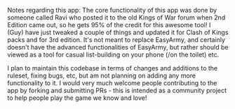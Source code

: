 Notes regarding this app:
The core functionality of this app was done by someone called Ravi who posted it to the old Kings of War forum when 2nd Edition came out, so he gets 95% of the credit for this awesome tool! I (Guy) have just tweaked a couple of things and updated it for Clash of Kings packs and for 3rd edition. It's not meant to replace EasyArmy, and certainly doesn't have the advanced functionalities of EasyArmy, but rather should be viewed as a tool for casual list-building on your phone (/on the toilet) etc.

I plan to maintain this codebase in terms of changes and additions to the ruleset, fixing bugs, etc, but am not planning on adding any more functionality to it. I would very much welcome people contributing to the app by forking and submitting PRs - this is intended as a community project to help people play the game we know and love!
